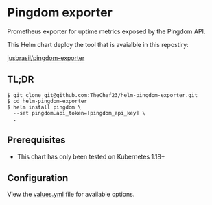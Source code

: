 # Pingdom exporter

Prometheus exporter for uptime metrics exposed by the Pingdom API.

This Helm chart deploy the tool that is avaialble in this repostiry:

[jusbrasil/pingdom-exporter](https://github.com/jusbrasil/pingdom-exporter)

## TL;DR

```shell
$ git clone git@github.com:TheChef23/helm-pingdom-exporter.git
$ cd helm-pingdom-exporter
$ helm install pingdom \
  --set pingdom.api_token=[pingdom_api_key] \
  .
```

## Prerequisites

- This chart has only been tested on Kubernetes 1.18+

## Configuration

View the [values.yml](blob/main/values.yml) file for available options.
